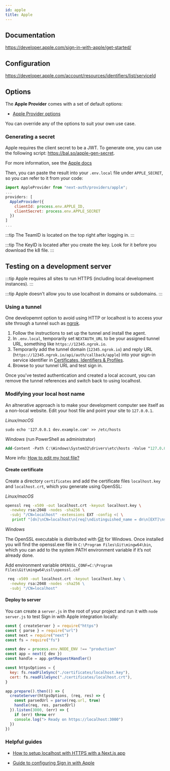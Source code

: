 ```yaml
---
id: apple
title: Apple
---
```


## Documentation

https://developer.apple.com/sign-in-with-apple/get-started/

## Configuration

https://developer.apple.com/account/resources/identifiers/list/serviceId

## Options

The **Apple Provider** comes with a set of default options:

- [Apple Provider options](https://github.com/nextauthjs/next-auth/blob/main/packages/next-auth/src/providers/apple.ts)

You can override any of the options to suit your own use case.

### Generating a secret

Apple requires the client secret to be a JWT. To generate one, you can use the following script: https://bal.so/apple-gen-secret.

For more information, see the [Apple docs](https://developer.apple.com/documentation/sign_in_with_apple/generate_and_validate_tokens#3262048)

Then, you can paste the result into your `.env.local` file under `APPLE_SECRET`, so you can refer to it from your code:

```js
import AppleProvider from "next-auth/providers/apple";
...
providers: [
  AppleProvider({
    clientId: process.env.APPLE_ID,
    clientSecret: process.env.APPLE_SECRET
  })
]
...
```

:::tip
The TeamID is located on the top right after logging in.
:::

:::tip
The KeyID is located after you create the key. Look for it before you download the k8 file.
:::

## Testing on a development server

:::tip
Apple requires all sites to run HTTPS (including local development instances).
:::

:::tip
Apple doesn't allow you to use localhost in domains or subdomains.
:::

### Using a tunnel

One developemnt option to avoid using HTTP or localhost is to access your site through a tunnel such as [ngrok](https://ngrok.com/).

1. Follow the instructions to set up the tunnel and install the agent.
2. In `.env.local`, temporarily set `NEXTAUTH_URL` to be your assigned tunnel URL, something like `https://12345.ngrok.io`.
3. Temporarily add the tunnel domain (`12345.ngrok.io`) and reply URL (`https://12345.ngrok.io/api/auth/callback/apple`) into your sign-in service identifier in [Certificates, Identifiers & Profiles](https://developer.apple.com/account/resources/identifiers/serviceId/edit/). 
4. Browse to your tunnel URL and test sign in.

Once you've tested authentication and created a local account, you can remove the tunnel references and switch back to using localhost.

### Modifying your local host name

An altnerative approach is to make your development computer see itself as a non-local website. Edit your host file and point your site to `127.0.0.1`.

_Linux/macOS_

```
sudo echo '127.0.0.1 dev.example.com' >> /etc/hosts
```

_Windows_ (run PowerShell as administrator)

```ps
Add-Content -Path C:\Windows\System32\drivers\etc\hosts -Value "127.0.0.1 dev.example.com" -Force
```

More info: [How to edit my host file?](https://phoenixnap.com/kb/how-to-edit-hosts-file-in-windows-mac-or-linux)

#### Create certificate

Create a directory `certificates` and add the certificate files `localhost.key` and `localhost.crt`, which you generate using OpenSSL:

_Linux/macOS_

```bash
openssl req -x509 -out localhost.crt -keyout localhost.key \
  -newkey rsa:2048 -nodes -sha256 \
  -subj "/CN=localhost" -extensions EXT -config <( \
   printf "[dn]\nCN=localhost\n[req]\ndistinguished_name = dn\n[EXT]\nsubjectAltName=DNS:localhost\nkeyUsage=digitalSignature\nextendedKeyUsage=serverAuth")
```

_Windows_

The OpenSSL executable is distributed with [Git](https://git-scm.com/download/win) for Windows. Once installed you will find the openssl.exe file in `C:\Program Files\Git\mingw64\bin`, which you can add to the system PATH environment variable if it’s not already done.

Add environment variable `OPENSSL_CONF=C:\Program Files\Git\mingw64\ssl\openssl.cnf`

```cmd
 req -x509 -out localhost.crt -keyout localhost.key \
  -newkey rsa:2048 -nodes -sha256 \
  -subj "/CN=localhost"
```

#### Deploy to server

You can create a `server.js` in the root of your project and run it with `node server.js` to test Sign in with Apple integration locally:

```js
const { createServer } = require("https")
const { parse } = require("url")
const next = require("next")
const fs = require("fs")

const dev = process.env.NODE_ENV !== "production"
const app = next({ dev })
const handle = app.getRequestHandler()

const httpsOptions = {
  key: fs.readFileSync("./certificates/localhost.key"),
  cert: fs.readFileSync("./certificates/localhost.crt"),
}

app.prepare().then(() => {
  createServer(httpsOptions, (req, res) => {
    const parsedUrl = parse(req.url, true)
    handle(req, res, parsedUrl)
  }).listen(3000, (err) => {
    if (err) throw err
    console.log("> Ready on https://localhost:3000")
  })
})
```

### Helpful guides

- [How to setup localhost with HTTPS with a Next.js app](https://medium.com/@anMagpie/secure-your-local-development-server-with-https-next-js-81ac6b8b3d68)

- [Guide to configuring Sign in with Apple](https://developer.okta.com/blog/2019/06/04/what-the-heck-is-sign-in-with-apple)
